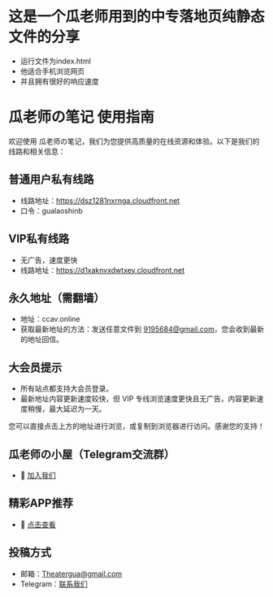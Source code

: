 
# 这是一个瓜老师用到的中专落地页纯静态文件的分享
- 运行文件为index.html
- 他适合手机浏览网页
- 并且拥有很好的响应速度


# 瓜老师の笔记 使用指南

欢迎使用 瓜老师の笔记，我们为您提供高质量的在线资源和体验。以下是我们的线路和相关信息：

## 普通用户私有线路
- 线路地址：https://dsz1281nxrnga.cloudfront.net
- 口令：gualaoshinb

## VIP私有线路
- 无广告，速度更快
- 线路地址：https://d1xaknvxdwtxey.cloudfront.net

## 永久地址（需翻墙）
- 地址：ccav.online
- 获取最新地址的方法：发送任意文件到 9195684@gmail.com，您会收到最新的地址回信。

## 大会员提示
- 所有站点都支持大会员登录。
- 最新地址内容更新速度较快，但 VIP 专线浏览速度更快且无广告，内容更新速度稍慢，最大延迟为一天。

您可以直接点击上方的地址进行浏览，或复制到浏览器进行访问。感谢您的支持！

## 瓜老师の小屋（Telegram交流群）
- 📰 [加入我们](https://t.me/+n1SkJkPWj3U1ODc1)

## 精彩APP推荐
- 💋 [点击查看](https://adpic5.ysq.lat)

## 投稿方式
- 邮箱：Theatergua@gmail.com
- Telegram：[联系我们](https://t.me/nceng656)

